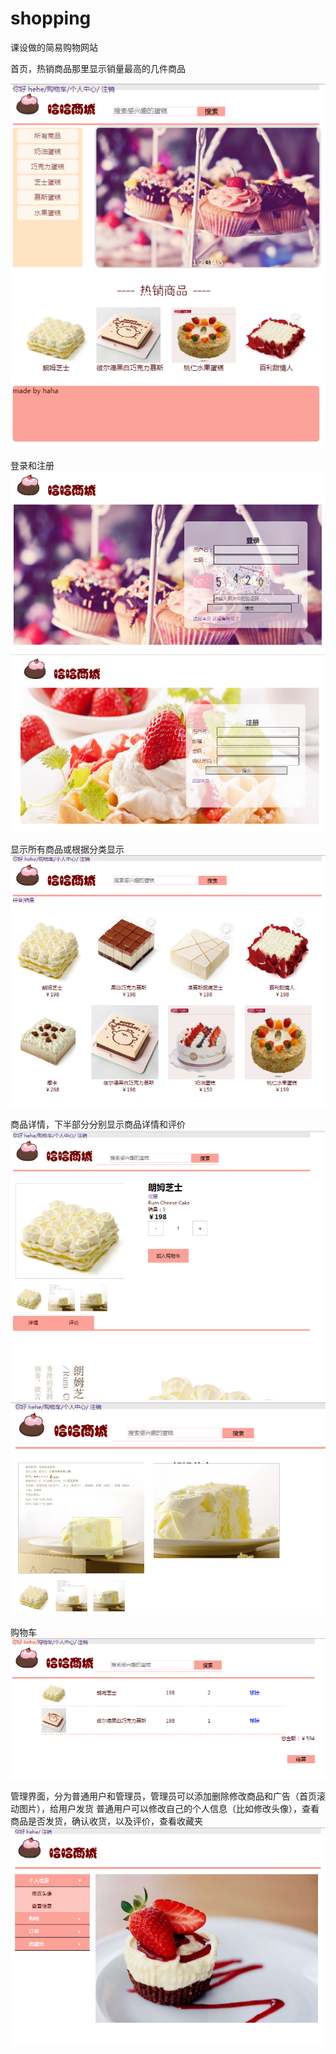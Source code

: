 # shopping
课设做的简易购物网站

首页，热销商品那里显示销量最高的几件商品

![image](https://github.com/Ilikecakeee/shopping/blob/master/showimg/4.PNG)

登录和注册
![image](https://github.com/Ilikecakeee/shopping/blob/master/showimg/2.PNG)
![image](https://github.com/Ilikecakeee/shopping/blob/master/showimg/3.PNG)

显示所有商品或根据分类显示
![image](https://github.com/Ilikecakeee/shopping/blob/master/showimg/5.PNG)

商品详情，下半部分分别显示商品详情和评价
![image](https://github.com/Ilikecakeee/shopping/blob/master/showimg/7.PNG)
![image](https://github.com/Ilikecakeee/shopping/blob/master/showimg/9.PNG)

购物车
![image](https://github.com/Ilikecakeee/shopping/blob/master/showimg/11.PNG)

管理界面，分为普通用户和管理员，管理员可以添加删除修改商品和广告（首页滚动图片），给用户发货
普通用户可以修改自己的个人信息（比如修改头像），查看商品是否发货，确认收货，以及评价，查看收藏夹
![image](https://github.com/Ilikecakeee/shopping/blob/master/showimg/13.PNG)
